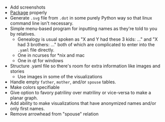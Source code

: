 - Add screenshots
- [Package][] properly
- Generate `.svg` file from `.dot` in some purely Python way so that
  linux command line isn't necessary.
- Simple menu-based program for inputting names as they're
  told to you by relatives.
  - Genealogy is usual spoken as "X and Y had these 3 kids: ..." and
    "X had 3 brothers: ..." both of which are complicated to enter
    into the `.yaml` file directly.
  - One in ncurses for *nix and mac
  - One in qt for windows
- Structure .yaml file so there's room for extra information like
  images and stories
  - Use images in some of the visualizations
- Handle empty `father`, `mother`, and/or `spouse` tables.
- Make colors specifiable
- Give option to favory patriliny over matriliny or vice-versa
  to make a planar graph.
- Add ability to make visualizations that have anonymized names
  and/or only first names.
- Remove arrowhead from "spouse" relation

[Package]: http://blog.ionelmc.ro/2015/02/24/the-problem-with-packaging-in-python/

